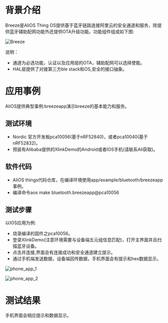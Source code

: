 # 背景介绍
Breeze是AliOS Thing OS提供基于蓝牙链路连接阿里云的安全通道和服务，除提供蓝牙辅助配网功能外还提供OTA升级功能。功能组件组成如下图:

![Breeze](https://img.alicdn.com/tfs/TB1g8mgupzqK1RjSZSgXXcpAVXa-1094-728.png)

说明：
* 通道为必选功能，认证以及应用层的OTA，辅助配网可以选择使能。
* HAL层提供了对接第三方ble stack和OS,安全的接口抽象。

# 应用事例
AliOS提供典型事例:breezeapp演示breeze的基本能力和服务。
## 测试环境
* Nordic 官方开发板pca10056(基于nRF52840)，或者pca10040(基于nRF52832)。
* 预装有Alibaba提供的XlinkDemo的Android或者IOS手机(请联系Ali获取)。
## 软件代码
* AliOS things代码仓库，在编译环境使用app/example/bluetooth/breezeapp事例。
* 编译命令aos make bluetooth.breezeapp@pca10056
## 测试步骤
以IOS应用为例:
* 烧录编译的固件之pca10056。
* 登录XlinkDemo(注意环境需要与设备端五元组信息匹配)，打开主界面并且扫描蓝牙设备。
* 点击并连接,界面会有连接成功和安全通道建立提示。
* 通过手机端发送数据，设备端回传数据，手机界面会有提示和hex数据显示。

![phone_app_1](https://img.alicdn.com/tfs/TB1DZ9muAvoK1RjSZFwXXciCFXa-936-1620.png)

![phone_app_2](https://img.alicdn.com/tfs/TB1gc9juwHqK1RjSZFgXXa7JXXa-928-1616.png)

# 测试结果
手机界面会相应提示和数据显示。